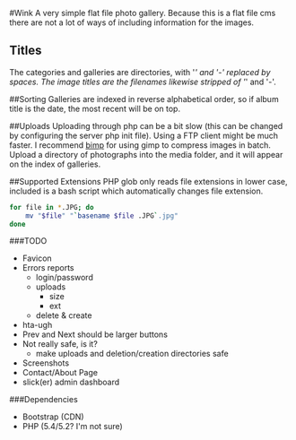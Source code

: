 #Wink
A very simple flat file photo gallery. Because this is a flat file cms there are not a lot of ways of including information for the images.

## Titles
The categories and galleries are directories, with '_' and '-' replaced by spaces. The image titles are the filenames likewise stripped of '_' and '-'.

##Sorting
Galleries are indexed in reverse alphabetical order, so if album title is the date, the most recent will be on top.

##Uploads
Uploading through php can be a bit slow (this can be changed by configuring the server php init file). Using a FTP client might be much faster. I recommend [bimp](http://www.alessandrofrancesconi.it/projects/bimp/) for using gimp to compress images in batch. Upload a directory of photographs into the media folder, and it will appear on the index of galleries.

##Supported Extensions
PHP glob only reads file extensions in lower case, included is a bash script which automatically changes file extension.

```bash
for file in *.JPG; do
    mv "$file" "`basename $file .JPG`.jpg"
done
```

###TODO
- Favicon
- Errors reports
    - login/password
    - uploads
        - size
        - ext
    - delete & create
- hta-ugh
- Prev and Next should be larger buttons
- Not really safe, is it?
    - make uploads and deletion/creation directories safe
- Screenshots
- Contact/About Page
- slick(er) admin dashboard
    
###Dependencies
- Bootstrap (CDN)
- PHP (5.4/5.2? I'm not sure)
